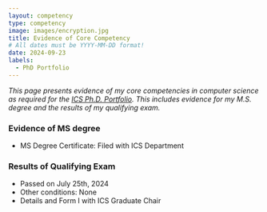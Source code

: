 ```yaml
---
layout: competency
type: competency
image: images/encryption.jpg
title: Evidence of Core Competency
# All dates must be YYYY-MM-DD format!
date: 2024-09-23
labels:
  - PhD Portfolio
---
```


*This page presents evidence of my core competencies in computer science as required for the [ICS Ph.D. Portfolio](https://philipmjohnson.org/essays/why-and-how-to-write-a-high-quality-phd-portfolio.html). This includes evidence for my M.S. degree and the results of my qualifying exam.*

### Evidence of MS degree

- MS Degree Certificate: Filed with ICS Department

### Results of Qualifying Exam
- Passed on July 25th, 2024
- Other conditions: None
- Details and Form I with ICS Graduate Chair